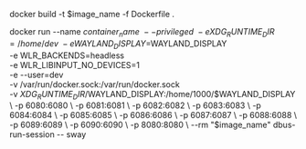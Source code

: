 docker build -t $image_name -f Dockerfile .

docker run --name $container_name \
           --privileged \
           -e XDG_RUNTIME_DIR=/home/dev \
           -e WAYLAND_DISPLAY=$WAYLAND_DISPLAY \
           -e WLR_BACKENDS=headless \
           -e WLR_LIBINPUT_NO_DEVICES=1 \
           -e --user=dev \
           -v /var/run/docker.sock:/var/run/docker.sock \
           -v $XDG_RUNTIME_DIR/$WAYLAND_DISPLAY:/home/1000/$WAYLAND_DISPLAY \
           -p 6080:6080 \
           -p 6081:6081 \
           -p 6082:6082 \
           -p 6083:6083 \
           -p 6084:6084 \
           -p 6085:6085 \
           -p 6086:6086 \
           -p 6087:6087 \
           -p 6088:6088 \
           -p 6089:6089 \
           -p 6090:6090 \
           -p 8080:8080 \
           --rm "$image_name" dbus-run-session -- sway
